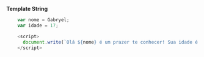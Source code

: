 **Template String**

```javascript
    var nome = Gabryel;
    var idade = 17;

    <script>
      document.write(`Olá ${nome} é um prazer te conhecer! Sua idade é ${idade}?`);
    </script>
```
